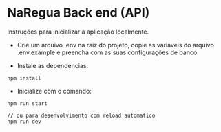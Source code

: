 # NaRegua Back end (API)

Instruções para inicializar a aplicação localmente.

- Crie um arquivo .env na raiz do projeto, copie as variaveis do arquivo .env.example e preencha com as suas configurações de banco.

- Instale as dependencias:
```
npm install
```

- Inicialize com o comando:
```
npm run start

// ou para desenvolvimento com reload automatico
npm run dev
```